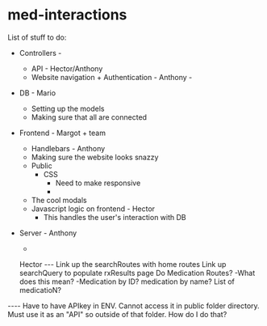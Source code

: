 # med-interactions

List of stuff to do:

- Controllers -
  - API - Hector/Anthony
  - Website navigation + Authentication - Anthony -
- DB - Mario
  - Setting up the models
  - Making sure that all are connected
- Frontend - Margot + team
  - Handlebars - Anthony
  - Making sure the website looks snazzy
  - Public
    - CSS
      - Need to make responsive
      -
  - The cool modals
  - Javascript logic on frontend - Hector
    - This handles the user's interaction with DB
- Server - Anthony

  -

  Hector ---
  Link up the searchRoutes with home routes
  Link up searchQuery to populate rxResults page
  Do Medication Routes?
  -What does this mean?
  -Medication by ID? medication by name? List of medicatioN?


---- Have to have APIkey in ENV. Cannot access it in public folder directory. Must use it as an "API" so outside of that folder. How do I do that? 